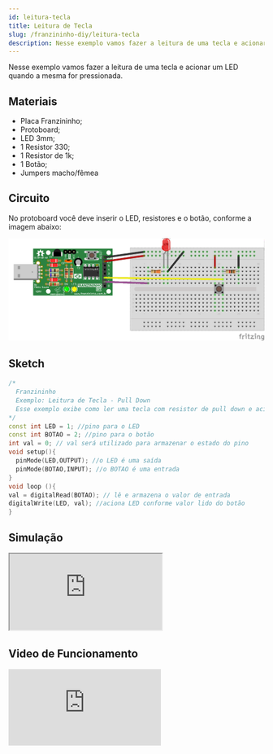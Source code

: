 ```yaml
---
id: leitura-tecla
title: Leitura de Tecla
slug: /franzininho-diy/leitura-tecla
description: Nesse exemplo vamos fazer a leitura de uma tecla e acionar um LED quando a mesma for pressionada.
---
```


Nesse exemplo vamos fazer a leitura de uma tecla e acionar um LED quando a mesma for pressionada.

## Materiais

- Placa Franzininho;
- Protoboard;
- LED 3mm;
- 1 Resistor 330;
- 1 Resistor de 1k;
- 1 Botão;
- Jumpers macho/fêmea

## Circuito

No protoboard você deve inserir o LED, resistores e o botão, conforme a imagem abaixo:

![Circuito leitura tecla](img/leitura-tecla/leitura-de-tecla.png)

## Sketch

```cpp
/*
  Franzininho
  Exemplo: Leitura de Tecla - Pull Down
  Esse exemplo exibe como ler uma tecla com resistor de pull down e acionar um led quando ela for pressionada
*/
const int LED = 1; //pino para o LED
const int BOTAO = 2; //pino para o botão
int val = 0; // val será utilizado para armazenar o estado do pino
void setup(){
  pinMode(LED,OUTPUT); //o LED é uma saída
  pinMode(BOTAO,INPUT); //o BOTAO é uma entrada
}
void loop (){
val = digitalRead(BOTAO); // lê e armazena o valor de entrada
digitalWrite(LED, val); //aciona LED conforme valor lido do botão
}
```

## Simulação

<iframe   src="https://wokwi.com/arduino/projects/311373301712683584?view=diagram"></iframe>


## Video de Funcionamento

<iframe   src="https://www.youtube.com/embed/JHdqOuj-WHc" title="YouTube video player" frameborder="0" allow="accelerometer; autoplay; clipboard-write; encrypted-media; gyroscope; picture-in-picture" allowfullscreen></iframe>
